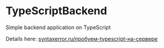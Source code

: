 # TypeScriptBackend

Simple backend application on TypeScript

Details here: [syntaxerror.ru/пробуем-typescript-на-сервере](https://syntaxerror.ru/%D0%BF%D1%80%D0%BE%D0%B1%D1%83%D0%B5%D0%BC-typescript-%D0%BD%D0%B0-%D1%81%D0%B5%D1%80%D0%B2%D0%B5%D1%80%D0%B5/)
